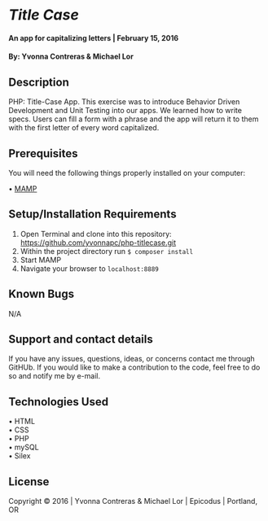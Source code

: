 # _Title Case_

#### An app for capitalizing letters | February 15, 2016

#### By: Yvonna Contreras & Michael Lor

## Description

PHP: Title-Case App. This exercise was to introduce Behavior Driven Development and Unit Testing into our apps. We learned how to write specs. Users can fill a form with a phrase and the app will return it to them with the first letter of every word capitalized.

## Prerequisites

You will need the following things properly installed on your computer:

• [MAMP](https://www.mamp.info/en/downloads/)

## Setup/Installation Requirements

1. Open Terminal and clone into this repository: https://github.com/yvonnapc/php-titlecase.git<br>
2. Within the project directory run ```$ composer install``` <br>
3. Start MAMP<br>
4. Navigate your browser to ```localhost:8889```<br>

## Known Bugs

N/A

## Support and contact details

If you have any issues, questions, ideas, or concerns contact me through GitHUb. If you would like to make a contribution to the code, feel free to do so and notify me by e-mail.

## Technologies Used

• HTML<br>
• CSS<br>
• PHP<br>
• mySQL<br>
• Silex<br>

## License

Copyright &copy; 2016  |  Yvonna Contreras & Michael Lor |  Epicodus  |  Portland, OR
